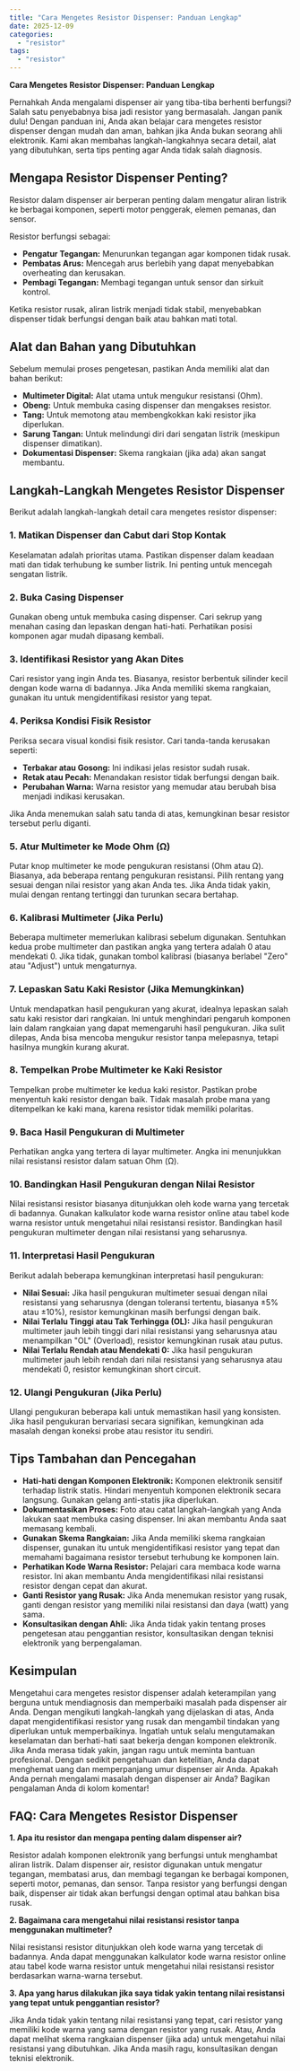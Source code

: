 ```yaml
---
title: "Cara Mengetes Resistor Dispenser: Panduan Lengkap"
date: 2025-12-09
categories: 
  - "resistor"
tags: 
  - "resistor"
---
```


**Cara Mengetes Resistor Dispenser: Panduan Lengkap**

Pernahkah Anda mengalami dispenser air yang tiba-tiba berhenti berfungsi? Salah satu penyebabnya bisa jadi resistor yang bermasalah. Jangan panik dulu! Dengan panduan ini, Anda akan belajar cara mengetes resistor dispenser dengan mudah dan aman, bahkan jika Anda bukan seorang ahli elektronik. Kami akan membahas langkah-langkahnya secara detail, alat yang dibutuhkan, serta tips penting agar Anda tidak salah diagnosis.

## Mengapa Resistor Dispenser Penting?

Resistor dalam dispenser air berperan penting dalam mengatur aliran listrik ke berbagai komponen, seperti motor penggerak, elemen pemanas, dan sensor.

Resistor berfungsi sebagai:

- **Pengatur Tegangan:** Menurunkan tegangan agar komponen tidak rusak.
- **Pembatas Arus:** Mencegah arus berlebih yang dapat menyebabkan overheating dan kerusakan.
- **Pembagi Tegangan:** Membagi tegangan untuk sensor dan sirkuit kontrol.

Ketika resistor rusak, aliran listrik menjadi tidak stabil, menyebabkan dispenser tidak berfungsi dengan baik atau bahkan mati total.

## Alat dan Bahan yang Dibutuhkan

Sebelum memulai proses pengetesan, pastikan Anda memiliki alat dan bahan berikut:

- **Multimeter Digital:** Alat utama untuk mengukur resistansi (Ohm).
- **Obeng:** Untuk membuka casing dispenser dan mengakses resistor.
- **Tang:** Untuk memotong atau membengkokkan kaki resistor jika diperlukan.
- **Sarung Tangan:** Untuk melindungi diri dari sengatan listrik (meskipun dispenser dimatikan).
- **Dokumentasi Dispenser:** Skema rangkaian (jika ada) akan sangat membantu.

## Langkah-Langkah Mengetes Resistor Dispenser

Berikut adalah langkah-langkah detail cara mengetes resistor dispenser:

### 1\. Matikan Dispenser dan Cabut dari Stop Kontak

Keselamatan adalah prioritas utama. Pastikan dispenser dalam keadaan mati dan tidak terhubung ke sumber listrik. Ini penting untuk mencegah sengatan listrik.

### 2\. Buka Casing Dispenser

Gunakan obeng untuk membuka casing dispenser. Cari sekrup yang menahan casing dan lepaskan dengan hati-hati. Perhatikan posisi komponen agar mudah dipasang kembali.

### 3\. Identifikasi Resistor yang Akan Dites

Cari resistor yang ingin Anda tes. Biasanya, resistor berbentuk silinder kecil dengan kode warna di badannya. Jika Anda memiliki skema rangkaian, gunakan itu untuk mengidentifikasi resistor yang tepat.

### 4\. Periksa Kondisi Fisik Resistor

Periksa secara visual kondisi fisik resistor. Cari tanda-tanda kerusakan seperti:

- **Terbakar atau Gosong:** Ini indikasi jelas resistor sudah rusak.
- **Retak atau Pecah:** Menandakan resistor tidak berfungsi dengan baik.
- **Perubahan Warna:** Warna resistor yang memudar atau berubah bisa menjadi indikasi kerusakan.

Jika Anda menemukan salah satu tanda di atas, kemungkinan besar resistor tersebut perlu diganti.

### 5\. Atur Multimeter ke Mode Ohm (Ω)

Putar knop multimeter ke mode pengukuran resistansi (Ohm atau Ω). Biasanya, ada beberapa rentang pengukuran resistansi. Pilih rentang yang sesuai dengan nilai resistor yang akan Anda tes. Jika Anda tidak yakin, mulai dengan rentang tertinggi dan turunkan secara bertahap.

### 6\. Kalibrasi Multimeter (Jika Perlu)

Beberapa multimeter memerlukan kalibrasi sebelum digunakan. Sentuhkan kedua probe multimeter dan pastikan angka yang tertera adalah 0 atau mendekati 0. Jika tidak, gunakan tombol kalibrasi (biasanya berlabel "Zero" atau "Adjust") untuk mengaturnya.

### 7\. Lepaskan Satu Kaki Resistor (Jika Memungkinkan)

Untuk mendapatkan hasil pengukuran yang akurat, idealnya lepaskan salah satu kaki resistor dari rangkaian. Ini untuk menghindari pengaruh komponen lain dalam rangkaian yang dapat memengaruhi hasil pengukuran. Jika sulit dilepas, Anda bisa mencoba mengukur resistor tanpa melepasnya, tetapi hasilnya mungkin kurang akurat.

### 8\. Tempelkan Probe Multimeter ke Kaki Resistor

Tempelkan probe multimeter ke kedua kaki resistor. Pastikan probe menyentuh kaki resistor dengan baik. Tidak masalah probe mana yang ditempelkan ke kaki mana, karena resistor tidak memiliki polaritas.

### 9\. Baca Hasil Pengukuran di Multimeter

Perhatikan angka yang tertera di layar multimeter. Angka ini menunjukkan nilai resistansi resistor dalam satuan Ohm (Ω).

### 10\. Bandingkan Hasil Pengukuran dengan Nilai Resistor

Nilai resistansi resistor biasanya ditunjukkan oleh kode warna yang tercetak di badannya. Gunakan kalkulator kode warna resistor online atau tabel kode warna resistor untuk mengetahui nilai resistansi resistor. Bandingkan hasil pengukuran multimeter dengan nilai resistansi yang seharusnya.

### 11\. Interpretasi Hasil Pengukuran

Berikut adalah beberapa kemungkinan interpretasi hasil pengukuran:

- **Nilai Sesuai:** Jika hasil pengukuran multimeter sesuai dengan nilai resistansi yang seharusnya (dengan toleransi tertentu, biasanya ±5% atau ±10%), resistor kemungkinan masih berfungsi dengan baik.
- **Nilai Terlalu Tinggi atau Tak Terhingga (OL):** Jika hasil pengukuran multimeter jauh lebih tinggi dari nilai resistansi yang seharusnya atau menampilkan "OL" (Overload), resistor kemungkinan rusak atau putus.
- **Nilai Terlalu Rendah atau Mendekati 0:** Jika hasil pengukuran multimeter jauh lebih rendah dari nilai resistansi yang seharusnya atau mendekati 0, resistor kemungkinan short circuit.

### 12\. Ulangi Pengukuran (Jika Perlu)

Ulangi pengukuran beberapa kali untuk memastikan hasil yang konsisten. Jika hasil pengukuran bervariasi secara signifikan, kemungkinan ada masalah dengan koneksi probe atau resistor itu sendiri.

## Tips Tambahan dan Pencegahan

- **Hati-hati dengan Komponen Elektronik:** Komponen elektronik sensitif terhadap listrik statis. Hindari menyentuh komponen elektronik secara langsung. Gunakan gelang anti-statis jika diperlukan.
- **Dokumentasikan Proses:** Foto atau catat langkah-langkah yang Anda lakukan saat membuka casing dispenser. Ini akan membantu Anda saat memasang kembali.
- **Gunakan Skema Rangkaian:** Jika Anda memiliki skema rangkaian dispenser, gunakan itu untuk mengidentifikasi resistor yang tepat dan memahami bagaimana resistor tersebut terhubung ke komponen lain.
- **Perhatikan Kode Warna Resistor:** Pelajari cara membaca kode warna resistor. Ini akan membantu Anda mengidentifikasi nilai resistansi resistor dengan cepat dan akurat.
- **Ganti Resistor yang Rusak:** Jika Anda menemukan resistor yang rusak, ganti dengan resistor yang memiliki nilai resistansi dan daya (watt) yang sama.
- **Konsultasikan dengan Ahli:** Jika Anda tidak yakin tentang proses pengetesan atau penggantian resistor, konsultasikan dengan teknisi elektronik yang berpengalaman.

## Kesimpulan

Mengetahui cara mengetes resistor dispenser adalah keterampilan yang berguna untuk mendiagnosis dan memperbaiki masalah pada dispenser air Anda. Dengan mengikuti langkah-langkah yang dijelaskan di atas, Anda dapat mengidentifikasi resistor yang rusak dan mengambil tindakan yang diperlukan untuk memperbaikinya. Ingatlah untuk selalu mengutamakan keselamatan dan berhati-hati saat bekerja dengan komponen elektronik. Jika Anda merasa tidak yakin, jangan ragu untuk meminta bantuan profesional. Dengan sedikit pengetahuan dan ketelitian, Anda dapat menghemat uang dan memperpanjang umur dispenser air Anda. Apakah Anda pernah mengalami masalah dengan dispenser air Anda? Bagikan pengalaman Anda di kolom komentar!

## FAQ: Cara Mengetes Resistor Dispenser

**1\. Apa itu resistor dan mengapa penting dalam dispenser air?**

Resistor adalah komponen elektronik yang berfungsi untuk menghambat aliran listrik. Dalam dispenser air, resistor digunakan untuk mengatur tegangan, membatasi arus, dan membagi tegangan ke berbagai komponen, seperti motor, pemanas, dan sensor. Tanpa resistor yang berfungsi dengan baik, dispenser air tidak akan berfungsi dengan optimal atau bahkan bisa rusak.

**2\. Bagaimana cara mengetahui nilai resistansi resistor tanpa menggunakan multimeter?**

Nilai resistansi resistor ditunjukkan oleh kode warna yang tercetak di badannya. Anda dapat menggunakan kalkulator kode warna resistor online atau tabel kode warna resistor untuk mengetahui nilai resistansi resistor berdasarkan warna-warna tersebut.

**3\. Apa yang harus dilakukan jika saya tidak yakin tentang nilai resistansi yang tepat untuk penggantian resistor?**

Jika Anda tidak yakin tentang nilai resistansi yang tepat, cari resistor yang memiliki kode warna yang sama dengan resistor yang rusak. Atau, Anda dapat melihat skema rangkaian dispenser (jika ada) untuk mengetahui nilai resistansi yang dibutuhkan. Jika Anda masih ragu, konsultasikan dengan teknisi elektronik.
